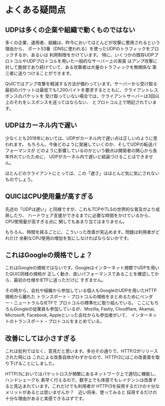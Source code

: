 # よくある疑問点

## UDPは多くの企業や組織で動くものではない
多くの企業、運用者、組織は、昨今においてほとんどが攻撃に悪用されるという理由から、
ポート53番（DNSに使われる）を使ったUDPのトラフィックをブロックするか、あるいは
利用制限をかけています。
特に、いくつかの既存UDPプロトコルやUDPプロトコルを用いた一般的なサーバー上の実装
はアンプ攻撃に対して脆弱であり続けていて、ある攻撃者は大量のトラフィックを無関係な
第三者に送りつけることができます。

QUICではアンプ攻撃を軽減する方法が備わっています。サーバーから受け取る
最初のパケットは最低でも1,200バイトを要求するとともに、クライアントレスポンスのパケットを
受け取っていない場合では、クライアントサーバーは3回以上のそれをレスポンスを送ってはならない、
とプロトコル上で明記されています。

## UDPはカーネル内で遅い

少なくとも2018年においては、UDPがカーネル内で遅い点は正しいのように思われます。
もちろん、今後どのように発展していくのか、そしてUDPの転送パフォーマンスが
どのように影響しているのかという観点は開発者の関心から長年外れていたために、
UDPがカーネル内で遅いと結論づけることはできません。

ほとんどのクライアントにとっては、この「遅さ」はほとんど気に気にされないものでしょう。

## QUICはCPU使用量が高すぎる

先述の「UDPは遅い」と同様ですが、これもTCPやTLSの世界的な普及がより成熟したり、
ハードウェア支援ができるまでに必要な時間をかけているから、CPU使用量が高すぎる点に
関してもあまり当てはまりません。

もちろん、時間を経るごとに、こういった改善が見込めます。問題は利用者がどれだけ
余剰なCPU使用の増加を気にしなければならないかです。

## これはGoogleの規格でしょ？

これはGoogleの規格ではないです。Googleはインターネット規模でUDPを用いたQUIC同様の規格が
正しく動き、良いパフォーマンスであることを確認してから、最初の仕様をIETFに送っただけに
すぎません。

その時から、会社や組織から参加している個人もGoogleのUDPを用いたHTTP規格から離れた
トランスポート・プロトコルの規格をまとめるためにベンダー・ニュートラルなIETFで
プロトコルの標準化に取り組んでいる。
ここにもちろんGoogleの従業員も参加しているが、Mozilla, Fastly, Cloudflare,
Akamai, Microsoft, Facebook, Appleといった会社からも参加者がいて、
インターネットのトランスポート・プロトコルをまとめている。


## 改善にしては小さすぎる

これは批判ではなく、意見だと思います。多分その通りで、HTTP/2がリリースされた時には
これによる改善自体がわずかなので、HTTP/2にはこの改善案を取り下げることにしました。

HTTP/3においてはパケットロスが頻繁にあるネットワーク上で適切に機能し、ハンドシェークも
素早く行えるので、数字上でも体感でもレイテンシは改善すると見込まれています。これだけでも利用者が
HTTP/3を採用するだけの十分なメリットがあるとは思いませんか？　近い将来、使ってみると
採用するだけの十分な理由があると実感できるはずです。

